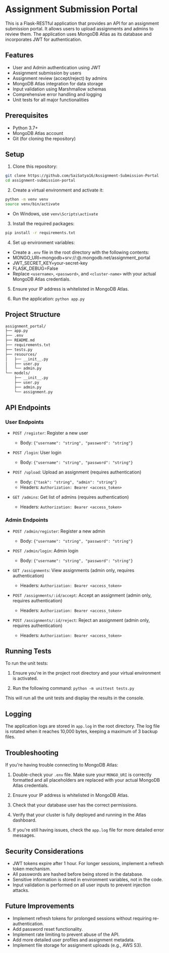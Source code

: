 # Assignment Submission Portal

This is a Flask-RESTful application that provides an API for an assignment submission portal. It allows users to upload assignments and admins to review them. The application uses MongoDB Atlas as its database and incorporates JWT for authentication.

## Features

- User and Admin authentication using JWT
- Assignment submission by users
- Assignment review (accept/reject) by admins
- MongoDB Atlas integration for data storage
- Input validation using Marshmallow schemas
- Comprehensive error handling and logging
- Unit tests for all major functionalities

## Prerequisites

- Python 3.7+
- MongoDB Atlas account
- Git (for cloning the repository)

## Setup

1. Clone this repository:

```bash 
git clone https://github.com/SaiSatya16/Assignment-Submission-Portal
cd assignment-submission-portal 
```

2. Create a virtual environment and activate it:
```bash 
python -m venv venv
source venv/bin/activate
```
- On Windows, use `venv\Scripts\activate`

3. Install the required packages:
```bash 
pip install -r requirements.txt
```


4. Set up environment variables:
- Create a `.env` file in the root directory with the following contents:
- MONGO_URI=mongodb+srv://<username>:<password>@<cluster-name>.mongodb.net/assignment_portal
- JWT_SECRET_KEY=your-secret-key
- FLASK_DEBUG=False
- Replace `<username>`, `<password>`, and `<cluster-name>` with your actual MongoDB Atlas credentials.

5. Ensure your IP address is whitelisted in MongoDB Atlas.

6. Run the application:
`python app.py`

## Project Structure
```bash
assignment_portal/
├── app.py
├── .env
├── README.md
├── requirements.txt
├── tests.py
├── resources/
│   ├── __init__.py
│   ├── user.py
│   └── admin.py
└── models/
    ├── __init__.py
    ├── user.py
    ├── admin.py
    └── assignment.py
```

## API Endpoints

### User Endpoints

- `POST /register`: Register a new user
  - Body: `{"username": "string", "password": "string"}`

- `POST /login`: User login
  - Body: `{"username": "string", "password": "string"}`

- `POST /upload`: Upload an assignment (requires authentication)
  - Body: `{"task": "string", "admin": "string"}`
  - Headers: `Authorization: Bearer <access_token>`

- `GET /admins`: Get list of admins (requires authentication)
  - Headers: `Authorization: Bearer <access_token>`

### Admin Endpoints

- `POST /admin/register`: Register a new admin
  - Body: `{"username": "string", "password": "string"}`

- `POST /admin/login`: Admin login
  - Body: `{"username": "string", "password": "string"}`

- `GET /assignments`: View assignments (admin only, requires authentication)
  - Headers: `Authorization: Bearer <access_token>`

- `POST /assignments/:id/accept`: Accept an assignment (admin only, requires authentication)
  - Headers: `Authorization: Bearer <access_token>`

- `POST /assignments/:id/reject`: Reject an assignment (admin only, requires authentication)
  - Headers: `Authorization: Bearer <access_token>`

## Running Tests

To run the unit tests:

1. Ensure you're in the project root directory and your virtual environment is activated.

2. Run the following command:
`python -m unittest tests.py`

This will run all the unit tests and display the results in the console.

## Logging

The application logs are stored in `app.log` in the root directory. The log file is rotated when it reaches 10,000 bytes, keeping a maximum of 3 backup files.

## Troubleshooting

If you're having trouble connecting to MongoDB Atlas:

1. Double-check your `.env` file. Make sure your `MONGO_URI` is correctly formatted and all placeholders are replaced with your actual MongoDB Atlas credentials.

2. Ensure your IP address is whitelisted in MongoDB Atlas.

3. Check that your database user has the correct permissions.

4. Verify that your cluster is fully deployed and running in the Atlas dashboard.

5. If you're still having issues, check the `app.log` file for more detailed error messages.

## Security Considerations

- JWT tokens expire after 1 hour. For longer sessions, implement a refresh token mechanism.
- All passwords are hashed before being stored in the database.
- Sensitive information is stored in environment variables, not in the code.
- Input validation is performed on all user inputs to prevent injection attacks.

## Future Improvements

- Implement refresh tokens for prolonged sessions without requiring re-authentication.
- Add password reset functionality.
- Implement rate limiting to prevent abuse of the API.
- Add more detailed user profiles and assignment metadata.
- Implement file storage for assignment uploads (e.g., AWS S3).